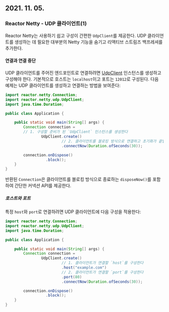 ## 2021. 11. 05.

### Reactor Netty - UDP 클라이언트(1)

Reactor Netty는 사용하기 쉽고 구성이 간편한 `UdpClient`를 제공한다. UDP 클라이언트를 생성하는 데 필요한 대부분의 Netty 기능을 숨기고 리액티브 스트림즈 백프레셔를 추가한다.

#### 연결과 연결 중단

UDP 클라이언트를 주어진 엔드포인트로 연결하려면 [UdpClient][udpclient] 인스턴스를 생성하고 구성해야 한다. 기본적으로 호스트는 `localhost`이고 포트는 `12012`로 구성된다. 다음 예제는 UDP 클라이언트를 생성하고 연결하는 방법을 보여준다:

```java
import reactor.netty.Connection;
import reactor.netty.udp.UdpClient;
import java.time.Duration;

public class Application {

	public static void main(String[] args) {
		Connection connection =
      	// 1. 구성할 준비가 된 `UdpClient` 인스턴스를 생성한다
				UdpClient.create()                           
      					 // 2. 클라이언트를 블로킹 방식으로 연결하고 초기화가 끝날 때까지 대기한다
				         .connectNow(Duration.ofSeconds(30)); 

		connection.onDispose()
		          .block();
	}
}
```

반환된 `Connection`은 클라이언트를 블로킹 방식으로 종료하는 `disposeNow()`를 포함하여 간단한 커넥션 API를 제공한다.

##### 호스트와 포트

특정 `host`와 `port`로 연결하려면 UDP 클라이언트에 다음 구성을 적용한다:

```java
import reactor.netty.Connection;
import reactor.netty.udp.UdpClient;
import java.time.Duration;

public class Application {

	public static void main(String[] args) {
		Connection connection =
				UdpClient.create()
      					 // 1. 클라이언트가 연결할 `host`를 구성한다
				         .host("example.com") 
      					 // 2. 클라이언트가 연결할 `port`를 구성한다
				         .port(80)            
				         .connectNow(Duration.ofSeconds(30));

		connection.onDispose()
		          .block();
	}
}
```



#### 

[udpclient]: https://projectreactor.io/docs/netty/release/api/reactor/netty/udp/UdpClient.html